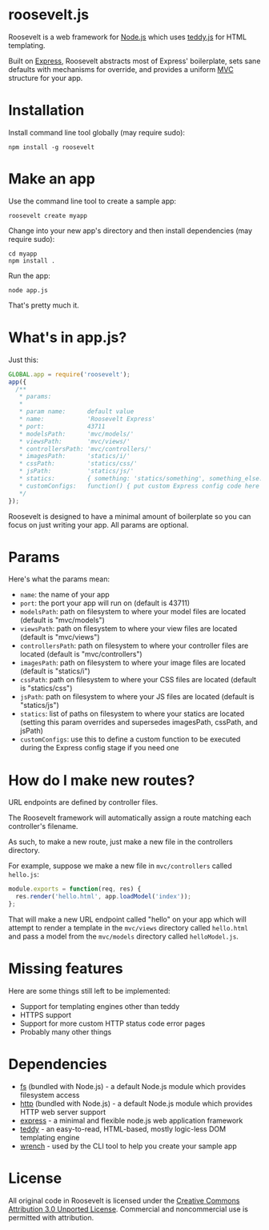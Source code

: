 roosevelt.js
=

Roosevelt is a web framework for <a href='http://nodejs.org/'>Node.js</a> which uses <a href='https://github.com/kethinov/teddy'>teddy.js</a> for HTML templating.

Built on <a href='http://expressjs.com/'>Express</a>, Roosevelt abstracts most of Express' boilerplate, sets sane defaults with mechanisms for override, and provides a uniform <a href='http://en.wikipedia.org/wiki/Model%E2%80%93view%E2%80%93controller'>MVC</a> structure for your app.

Installation
=

Install command line tool globally (may require sudo):

```
npm install -g roosevelt
```
Make an app
=

Use the command line tool to create a sample app:

```
roosevelt create myapp
```

Change into your new app's directory and then install dependencies (may require sudo):

```
cd myapp
npm install .
```

Run the app:

```
node app.js
```

That's pretty much it.

What's in app.js?
=

Just this:

```js
GLOBAL.app = require('roosevelt');
app({
  /**
   * params:
   * 
   * param name:      default value
   * name:            'Roosevelt Express'
   * port:            43711
   * modelsPath:      'mvc/models/'
   * viewsPath:       'mvc/views/'
   * controllersPath: 'mvc/controllers/'
   * imagesPath:      'statics/i/'
   * cssPath:         'statics/css/'
   * jsPath:          'statics/js/'
   * statics:         { something: 'statics/something', something_else: 'statics/something_else' }
   * customConfigs:   function() { put custom Express config code here }
   */
});
```

Roosevelt is designed to have a minimal amount of boilerplate so you can focus on just writing your app. All params are optional.

Params
=

Here's what the params mean:

- `name`: the name of your app
- `port`: the port your app will run on (default is 43711)
- `modelsPath`: path on filesystem to where your model files are located (default is "mvc/models")
- `viewsPath`: path on filesystem to where your view files are located (default is "mvc/views")
- `controllersPath`: path on filesystem to where your controller files are located (default is "mvc/controllers")
- `imagesPath`: path on filesystem to where your image files are located (default is "statics/i")
- `cssPath`: path on filesystem to where your CSS files are located (default is "statics/css")
- `jsPath`: path on filesystem to where your JS files are located (default is "statics/js")
- `statics`: list of paths on filesystem to where your statics are located (setting this param overrides and supersedes imagesPath, cssPath, and jsPath)
- `customConfigs`: use this to define a custom function to be executed during the Express config stage if you need one

How do I make new routes?
=

URL endpoints are defined by controller files.

The Roosevelt framework will automatically assign a route matching each controller's filename.

As such, to make a new route, just make a new file in the controllers directory.

For example, suppose we make a new file in `mvc/controllers` called `hello.js`:

```js
module.exports = function(req, res) {
  res.render('hello.html', app.loadModel('index'));
};
```

That will make a new URL endpoint called "hello" on your app which will attempt to render a template in the `mvc/views` directory called `hello.html` and pass a model from the `mvc/models` directory called `helloModel.js`.

Missing features
=

Here are some things still left to be implemented:

- Support for templating engines other than teddy
- HTTPS support
- Support for more custom HTTP status code error pages
- Probably many other things

Dependencies
=

- <a href='http://nodejs.org/api/fs.html'>fs</a> (bundled with Node.js) - a default Node.js module which provides filesystem access
- <a href='http://nodejs.org/api/http.html'>http</a> (bundled with Node.js) - a default Node.js module which provides HTTP web server support
- <a href='http://expressjs.com/'>express</a> - a minimal and flexible node.js web application framework
- <a href='https://github.com/kethinov/teddy'>teddy</a> - an easy-to-read, HTML-based, mostly logic-less DOM templating engine
- <a href='https://github.com/ryanmcgrath/wrench-js'>wrench</a> - used by the CLI tool to help you create your sample app

License
=

All original code in Roosevelt is licensed under the <a href='http://creativecommons.org/licenses/by/3.0/deed.en_US'>Creative Commons Attribution 3.0 Unported License</a>. Commercial and noncommercial use is permitted with attribution.